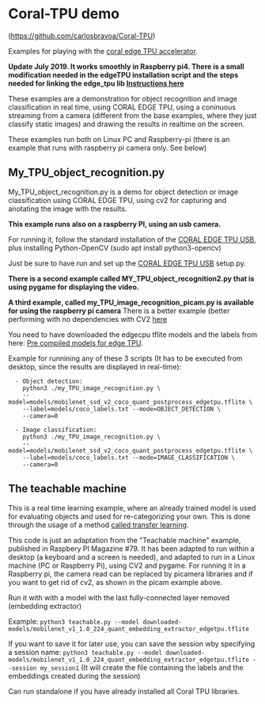 # Coral-TPU demo
(https://github.com/carlosbravoa/Coral-TPU)

Examples for playing with the [coral edge TPU accelerator](https://coral.withgoogle.com/tutorials/accelerator/).

**Update July 2019. It works smoothly in Raspberry pi4. There is a small modification needed in the edgeTPU installation script and the steps needed for linking the edge_tpu lib [Instructions here](install-edgetpu-rpi4.md)**

These examples are a demonstration for object recognition and image classification in real time, using CORAL EDGE TPU, using a coninuous streaming from a camera (different from the base examples, where they just classify static images) and drawing the results in realtime on the screen.

These examples run both on Linux PC and Raspberry-pi (there is an example that runs with raspberry pi camera only. See below)

## My_TPU_object_recognition.py
My_TPU_object_recognition.py is a demo for object detection or image classification using CORAL EDGE TPU, using cv2 for capturing and anotating the image with the results.

**This example runs also on a raspberry PI, using an usb camera.**

For running it, follow the standard installation of the [CORAL EDGE TPU USB](https://coral.withgoogle.com/docs/accelerator/get-started/), plus installing Python-OpenCV (sudo apt install python3-opencv)

Just be sure to have run and set up the [CORAL EDGE TPU USB](https://coral.withgoogle.com/docs/accelerator/get-started/) setup.py.

**There is a second example called MY_TPU_object_recognition2.py that is using pygame for displaying the video.**

**A third example, called my_TPU_image_recognition_picam.py is available for using the raspberry pi camera** There is a better example (better performing with no dependencies with CV2 [here](https://github.com/nickoala/edgetpu-on-pi)

You need to have downloaded the edgecpu tflite models and the labels from here: [Pre compiled models for edge TPU](https://coral.withgoogle.com/models/).

Example for runnining any of these 3 scripts (It has to be executed from desktop, since the results are displayed in real-time): 
~~~~
  - Object detection:
    python3 ./my_TPU_image_recognition.py \
    --model=models/mobilenet_ssd_v2_coco_quant_postprocess_edgetpu.tflite \
    --label=models/coco_labels.txt --mode=OBJECT_DETECTION \
    --camera=0
~~~~

~~~~
  - Image classification:
    python3 ./my_TPU_image_recognition.py \
    --model=models/mobilenet_ssd_v2_coco_quant_postprocess_edgetpu.tflite \
    --label=models/coco_labels.txt --mode=IMAGE_CLASSIFICATION \
    --camera=0
~~~~

## The teachable machine

This is a real time learning example, where an already trained model is used for evaluating objects and used for re-categorizing your own. This is done through the usage of a method [called transfer learning](https://coral.withgoogle.com/tutorials/edgetpu-retrain-classification-ondevice/).

This code is just an adaptation from the "Teachable machine" example, published in Raspbery PI Magazine #79. It has been adapted to run within a desktop (a keyboard and a screen is needed), and adapted to run in a Linux machine (PC or Raspberry Pi), using CV2 and pygame. For running it in a Raspberry pi, the camera read can be replaced by picamera libraries and if you want to get rid of cv2, as shown in the picam example above.


Run it with with a model with the last fully-connected layer removed (embedding extractor)

Example:
`python3 teachable.py --model downloaded-models/mobilenet_v1_1.0_224_quant_embedding_extractor_edgetpu.tflite`

If you want to save it for later use, you can save the session wby specifying a session name:
      `python3 teachable.py --model downloaded-models/mobilenet_v1_1.0_224_quant_embedding_extractor_edgetpu.tflite --session my_session1`
(It will create the file containing the labels and the embeddings created during the session)

Can run standalone if you have already installed all Coral TPU libraries.
